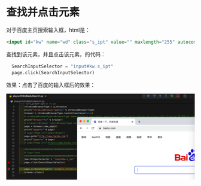 # 查找并点击元素

对于百度主页搜索输入框，html是：

```html
<input id="kw" name="wd" class="s_ipt" value="" maxlength="255" autocomplete="off">
```

查找到该元素，并且点击该元素，的代码：

```python
  SearchInputSelector = "input#kw.s_ipt"
  page.click(SearchInputSelector)
```

效果：点击了百度的输入框后的效果：

![page_click_element_baidu](../../../../assets/img/page_click_element_baidu.png)
